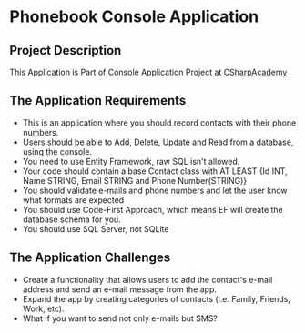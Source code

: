 # Phonebook Console Application

## Project Description

This Application is Part of Console Application Project
at [CSharpAcademy](https://thecsharpacademy.com/project/15/drinks)

## The Application Requirements

* This is an application where you should record contacts
with their phone numbers.
* Users should be able to Add, Delete, Update and Read from a
database, using the console.
* You need to use Entity Framework, raw SQL isn't allowed.
* Your code should contain a base Contact class with AT LEAST
{Id INT, Name STRING, Email STRING and Phone Number(STRING)}
* You should validate e-mails and phone numbers and let the
user know what formats are expected
* You should use Code-First Approach, which means EF will
create the database schema for you.
* You should use SQL Server, not SQLite

## The Application Challenges

* Create a functionality that allows users to add the contact's e-mail
address and send an e-mail message from the app.
* Expand the app by creating categories of contacts (i.e. Family,
Friends, Work, etc).
* What if you want to send not only e-mails but SMS?
